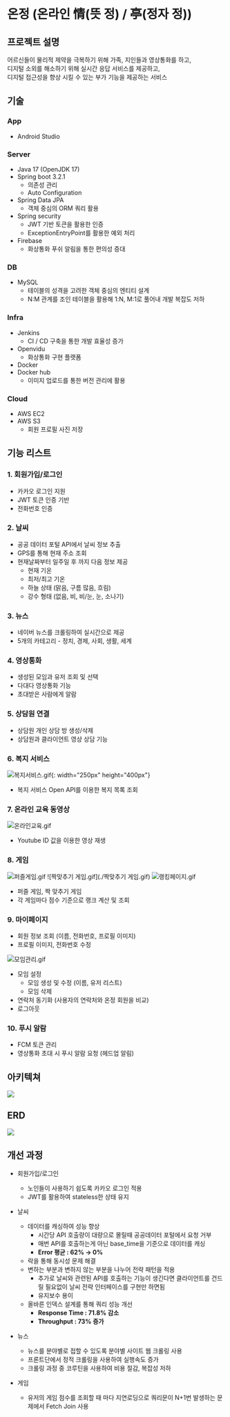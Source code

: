# 온정 (온라인 情(뜻 정) / 亭(정자 정))

## 프로젝트 설명
어르신들이 물리적 제약을 극복하기 위해 가족, 지인들과 영상통화를 하고, <br>
디지털 소외를 해소하기 위해 실시간 응답 서비스를 제공하고, <br>
디지털 접근성을 향상 시킬 수 있는 부가 기능을 제공하는 서비스

## 기술
### App
- Android Studio

### Server
- Java 17 (OpenJDK 17)
- Spring boot 3.2.1
    - 의존성 관리
    - Auto Configuration
- Spring Data JPA
    - 객체 중심의 ORM 쿼리 활용
- Spring security
    - JWT 기반 토큰을 활용한 인증
    - ExceptionEntryPoint를 활용한 예외 처리
- Firebase
    - 화상통화 푸쉬 알림을 통한 편의성 증대

### DB
- MySQL
    - 테이블의 성격을 고려한 객체 중심의 엔티티 설계
    - N:M 관계를 조인 테이블을 활용해 1:N, M:1로 풀어내 개발 복잡도 저하

### Infra

- Jenkins
    - CI / CD 구축을 통한 개발 효율성 증가
- Openvidu
    - 화상통화 구현 플랫폼
- Docker
- Docker hub
    - 이미지 업로드를 통한 버전 관리에 활용

### Cloud

- AWS EC2
- AWS S3
    - 회원 프로필 사진 저장

## 기능 리스트

### 1. 회원가입/로그인
- 카카오 로그인 지원
- JWT 토큰 인증 기반
- 전화번호 인증

### 2. 날씨
- 공공 데이터 포털 API에서 날씨 정보 추출
- GPS를 통해 현재 주소 조회
- 현재날짜부터 일주일 후 까지 다음 정보 제공
    - 현재 기온
    - 최저/최고 기온
    - 하늘 상태 (맑음, 구름 많음, 흐림)
    - 강수 형태 (없음, 비, 비/눈, 눈, 소나기)

### 3. 뉴스
- 네이버 뉴스를 크롤링하여 실시간으로 제공
- 5개의 카테고리 - 정치, 경제, 사회, 생활, 세계

### 4. 영상통화
- 생성된 모임과 유저 조회 및 선택
- 다대다 영상통화 기능
- 초대받은 사람에게 알람

### 5. 상담원 연결
- 상담원 개인 상담 방 생성/삭제
- 상담원과 클라이언트 영상 상담 기능

### 6. 복지 서비스
![복지서비스.gif](./복지서비스.gif){: width="250px" height="400px"}
- 복지 서비스 Open API를 이용한 복지 목록 조회

### 7. 온라인 교육 동영상
![온라인교육.gif](./온라인교육.gif)
- Youtube ID 값을 이용한 영상 재생

### 8. 게임
![퍼즐게임.gif](./퍼즐게임.gif) ![짝맞추기 게임.gif](./짝맞추기 게임.gif) ![랭킹페이지.gif](./랭킹페이지.gif)

- 퍼즐 게임, 짝 맞추기 게임
- 각 게임마다 점수 기준으로 랭크 계산 및 조회

### 9. 마이페이지
- 회원 정보 조회 (이름, 전화번호, 프로필 이미지)
- 프로필 이미지, 전화번호 수정

![모임관리.gif](./모임관리.gif)
- 모임 설정
    - 모임 생성 및 수정 (이름, 유저 리스트)
    - 모임 삭제
- 연락처 동기화 (사용자의 연락처와 온정 회원을 비교)
- 로그아웃

### 10. 푸시 알람
- FCM 토큰 관리
- 영상통화 초대 시 푸시 알람 요청 (헤드업 알림)

## 아키텍쳐
![](https://velog.velcdn.com/images/tyjk8997/post/a3150a75-9113-43c6-bb42-752be2af423b/image.png)

## ERD
![](https://velog.velcdn.com/images/tyjk8997/post/ca8d7e9c-0dac-4c32-8367-4479e520579d/image.png)

## 개선 과정
- 회원가입/로그인
    - 노인들이 사용하기 쉽도록 카카오 로그인 적용
    - JWT를 활용하여 stateless한 상태 유지

- 날씨
    - 데이터를 캐싱하여 성능 향상
        - 시간당 API 호출량이 대량으로 몰릴때 공공데이터 포털에서 요청 거부
        - 매번 API를 호출하는게 아닌 base_time을 기준으로 데이터를 캐싱
        - **Error 평균 : 62% → 0%**
    - 락을 통해 동시성 문제 해결
    - 변하는 부분과 변하지 않는 부분을 나누어 전략 패턴을 적용
        - 추가로 날씨와 관련된 API를 호출하는 기능이 생긴다면 클라이언트를 건드릴 필요없이 날씨 전략 인터페이스를 구현만 하면됨
        - 유지보수 용이
    - 올바른 인덱스 설계를 통해 쿼리 성능 개선
        - **Response Time : 71.8% 감소**
         - **Throughput : 73% 증가**

- 뉴스 
    - 뉴스를 분야별로 접할 수 있도록 분야별 사이트 웹 크롤링 사용
    - 프론트단에서 정적 크롤링을 사용하여 실행속도 증가
    - 크롤링 과정 중 코루틴을 사용하여 비용 절감, 복잡성 저하

- 게임 
    - 유저의 게임 점수를 조회할 때 마다 지연로딩으로 쿼리문이 N+1번 발생하는 문제에서 Fetch Join 사용
